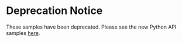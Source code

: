 # Deprecation Notice

These samples have been deprecated. Please see the new Python API samples [here](https://github.com/auth0-samples/auth0-python-api-samples).
